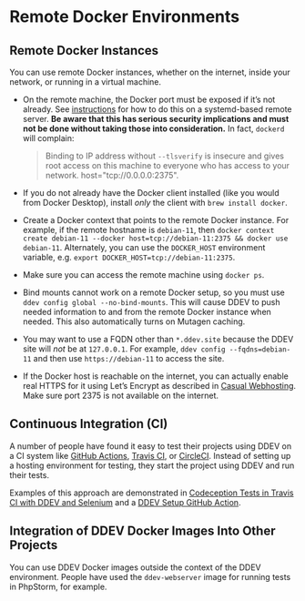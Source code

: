 # Remote Docker Environments

## Remote Docker Instances

You can use remote Docker instances, whether on the internet, inside your network, or running in a virtual machine.

* On the remote machine, the Docker port must be exposed if it’s not already. See [instructions](https://gist.github.com/styblope/dc55e0ad2a9848f2cc3307d4819d819f) for how to do this on a systemd-based remote server. **Be aware that this has serious security implications and must not be done without taking those into consideration.** In fact, `dockerd` will complain:

    > Binding to IP address without `--tlsverify` is insecure and gives root access on this machine to everyone who has access to your network.  host="tcp://0.0.0.0:2375".

* If you do not already have the Docker client installed (like you would from Docker Desktop), install *only* the client with `brew install docker`.
* Create a Docker context that points to the remote Docker instance. For example, if the remote hostname is `debian-11`, then `docker context create debian-11 --docker host=tcp://debian-11:2375 && docker use debian-11`. Alternately, you can use the `DOCKER_HOST` environment variable, e.g. `export DOCKER_HOST=tcp://debian-11:2375`.
* Make sure you can access the remote machine using `docker ps`.
* Bind mounts cannot work on a remote Docker setup, so you must use `ddev config global --no-bind-mounts`. This will cause DDEV to push needed information to and from the remote Docker instance when needed. This also automatically turns on Mutagen caching.
* You may want to use a FQDN other than `*.ddev.site` because the DDEV site will *not* be at `127.0.0.1`. For example, `ddev config --fqdns=debian-11` and then use `https://debian-11` to access the site.
* If the Docker host is reachable on the internet, you can actually enable real HTTPS for it using Let’s Encrypt as described in [Casual Webhosting](../topics/hosting.md). Make sure port 2375 is not available on the internet.

## Continuous Integration (CI)

A number of people have found it easy to test their projects using DDEV on a CI system like [GitHub Actions](https://github.com/features/actions), [Travis CI](https://www.travis-ci.com), or [CircleCI](https://circleci.com). Instead of setting up a hosting environment for testing, they start the project using DDEV and run their tests.

Examples of this approach are demonstrated in [Codeception Tests in Travis CI with DDEV and Selenium](https://dev.to/tomasnorre/codeception-tests-in-travis-ci-with-ddev-and-selenium-1607) and a [DDEV Setup GitHub Action](https://github.com/jonaseberle/github-action-setup-ddev).

## Integration of DDEV Docker Images Into Other Projects

You can use DDEV Docker images outside the context of the DDEV environment. People have used the `ddev-webserver` image for running tests in PhpStorm, for example.
